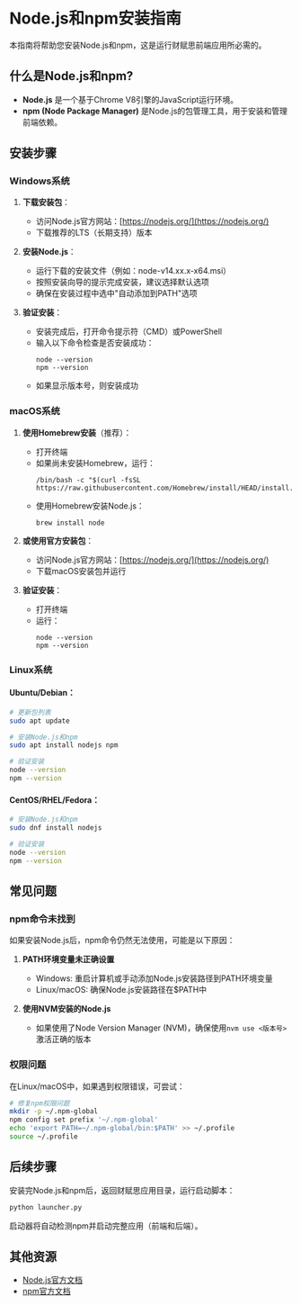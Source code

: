 # Node.js和npm安装指南

本指南将帮助您安装Node.js和npm，这是运行财赋思前端应用所必需的。

## 什么是Node.js和npm?

- **Node.js** 是一个基于Chrome V8引擎的JavaScript运行环境。
- **npm (Node Package Manager)** 是Node.js的包管理工具，用于安装和管理前端依赖。

## 安装步骤

### Windows系统

1. **下载安装包**：
   - 访问Node.js官方网站：[https://nodejs.org/](https://nodejs.org/)
   - 下载推荐的LTS（长期支持）版本
   
2. **安装Node.js**：
   - 运行下载的安装文件（例如：node-v14.xx.x-x64.msi）
   - 按照安装向导的提示完成安装，建议选择默认选项
   - 确保在安装过程中选中"自动添加到PATH"选项

3. **验证安装**：
   - 安装完成后，打开命令提示符（CMD）或PowerShell
   - 输入以下命令检查是否安装成功：
     ```
     node --version
     npm --version
     ```
   - 如果显示版本号，则安装成功

### macOS系统

1. **使用Homebrew安装**（推荐）：
   - 打开终端
   - 如果尚未安装Homebrew，运行：
     ```
     /bin/bash -c "$(curl -fsSL https://raw.githubusercontent.com/Homebrew/install/HEAD/install.sh)"
     ```
   - 使用Homebrew安装Node.js：
     ```
     brew install node
     ```

2. **或使用官方安装包**：
   - 访问Node.js官方网站：[https://nodejs.org/](https://nodejs.org/)
   - 下载macOS安装包并运行

3. **验证安装**：
   - 打开终端
   - 运行：
     ```
     node --version
     npm --version
     ```

### Linux系统

#### Ubuntu/Debian：

```bash
# 更新包列表
sudo apt update

# 安装Node.js和npm
sudo apt install nodejs npm

# 验证安装
node --version
npm --version
```

#### CentOS/RHEL/Fedora：

```bash
# 安装Node.js和npm
sudo dnf install nodejs

# 验证安装
node --version
npm --version
```

## 常见问题

### npm命令未找到

如果安装Node.js后，npm命令仍然无法使用，可能是以下原因：

1. **PATH环境变量未正确设置**
   - Windows: 重启计算机或手动添加Node.js安装路径到PATH环境变量
   - Linux/macOS: 确保Node.js安装路径在$PATH中

2. **使用NVM安装的Node.js**
   - 如果使用了Node Version Manager (NVM)，确保使用`nvm use <版本号>`激活正确的版本

### 权限问题

在Linux/macOS中，如果遇到权限错误，可尝试：

```bash
# 修复npm权限问题
mkdir -p ~/.npm-global
npm config set prefix '~/.npm-global'
echo 'export PATH=~/.npm-global/bin:$PATH' >> ~/.profile
source ~/.profile
```

## 后续步骤

安装完Node.js和npm后，返回财赋思应用目录，运行启动脚本：

```bash
python launcher.py
```

启动器将自动检测npm并启动完整应用（前端和后端）。

## 其他资源

- [Node.js官方文档](https://nodejs.org/en/docs/)
- [npm官方文档](https://docs.npmjs.com/) 